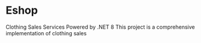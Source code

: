 # Eshop
Clothing Sales Services Powered by .NET 8 This project is a comprehensive implementation of clothing sales 
